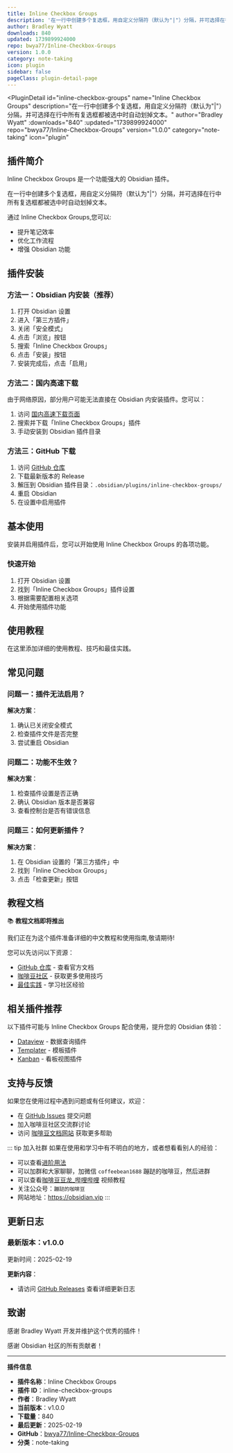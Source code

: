 ```yaml
---
title: Inline Checkbox Groups
description: '在一行中创建多个复选框，用自定义分隔符（默认为"|"）分隔，并可选择在行中所有复选框都被选中时自动划掉文本。'
author: Bradley Wyatt
downloads: 840
updated: 1739899924000
repo: bwya77/Inline-Checkbox-Groups
version: 1.0.0
category: note-taking
icon: plugin
sidebar: false
pageClass: plugin-detail-page
---
```


<PluginDetail
  id="inline-checkbox-groups"
  name="Inline Checkbox Groups"
  description="在一行中创建多个复选框，用自定义分隔符（默认为&quot;|&quot;）分隔，并可选择在行中所有复选框都被选中时自动划掉文本。"
  author="Bradley Wyatt"
  :downloads="840"
  :updated="1739899924000"
  repo="bwya77/Inline-Checkbox-Groups"
  version="1.0.0"
  category="note-taking"
  icon="plugin"
>

<!-- AUTO_GENERATED_START -->
## 插件简介

Inline Checkbox Groups 是一个功能强大的 Obsidian 插件。

在一行中创建多个复选框，用自定义分隔符（默认为&quot;|&quot;）分隔，并可选择在行中所有复选框都被选中时自动划掉文本。

通过 Inline Checkbox Groups,您可以:

- 提升笔记效率
- 优化工作流程
- 增强 Obsidian 功能

<!-- AUTO_GENERATED_END -->

<!-- AUTO_GENERATED_START -->
## 插件安装

### 方法一：Obsidian 内安装（推荐）

1. 打开 Obsidian 设置
2. 进入「第三方插件」
3. 关闭「安全模式」
4. 点击「浏览」按钮
5. 搜索「Inline Checkbox Groups」
6. 点击「安装」按钮
7. 安装完成后，点击「启用」

### 方法二：国内高速下载

由于网络原因，部分用户可能无法直接在 Obsidian 内安装插件。您可以：

1. 访问 [国内高速下载页面](/zh/documentation/obsidian-plugins-download.html)
2. 搜索并下载「Inline Checkbox Groups」插件
3. 手动安装到 Obsidian 插件目录

### 方法三：GitHub 下载

1. 访问 [GitHub 仓库](https://github.com/bwya77/Inline-Checkbox-Groups)
2. 下载最新版本的 Release
3. 解压到 Obsidian 插件目录：`.obsidian/plugins/inline-checkbox-groups/`
4. 重启 Obsidian
5. 在设置中启用插件

## 基本使用

安装并启用插件后，您可以开始使用 Inline Checkbox Groups 的各项功能。

### 快速开始

1. 打开 Obsidian 设置
2. 找到「Inline Checkbox Groups」插件设置
3. 根据需要配置相关选项
4. 开始使用插件功能

<!-- AUTO_GENERATED_END -->

<!-- CUSTOM_CONTENT_START:tutorial -->
## 使用教程

在这里添加详细的使用教程、技巧和最佳实践。

<!-- CUSTOM_CONTENT_END:tutorial -->

<!-- SHARED_CONTENT_START -->
## 常见问题

### 问题一：插件无法启用？

**解决方案**：
1. 确认已关闭安全模式
2. 检查插件文件是否完整
3. 尝试重启 Obsidian

### 问题二：功能不生效？

**解决方案**：
1. 检查插件设置是否正确
2. 确认 Obsidian 版本是否兼容
3. 查看控制台是否有错误信息

### 问题三：如何更新插件？

**解决方案**：
1. 在 Obsidian 设置的「第三方插件」中
2. 找到「Inline Checkbox Groups」
3. 点击「检查更新」按钮

## 教程文档

📚 **教程文档即将推出**

我们正在为这个插件准备详细的中文教程和使用指南,敬请期待!

您可以先访问以下资源：
- [GitHub 仓库](https://github.com/bwya77/Inline-Checkbox-Groups) - 查看官方文档
- [咖啡豆社区](/zh/bases/) - 获取更多使用技巧
- [最佳实践](/zh/best-practices/) - 学习社区经验

## 相关插件推荐

以下插件可能与 Inline Checkbox Groups 配合使用，提升您的 Obsidian 体验：

- [Dataview](/zh/plugins/dataview.html) - 数据查询插件
- [Templater](/zh/plugins/templater-obsidian.html) - 模板插件
- [Kanban](/zh/plugins/obsidian-kanban.html) - 看板视图插件

## 支持与反馈

如果您在使用过程中遇到问题或有任何建议，欢迎：

- 在 [GitHub Issues](https://github.com/bwya77/Inline-Checkbox-Groups/issues) 提交问题
- 加入咖啡豆社区交流群讨论
- 访问 [咖啡豆文档网站](https://obsidian.vip) 获取更多帮助

::: tip 加入社群
如果在使用和学习中有不明白的地方，或者想看看别人的经验：
- 可以查看[进阶用法](/zh/advanced)
- 可以加群和大家聊聊，加微信 `coffeebean1688` 蹦跶的咖啡豆，然后进群
- 可以查看[咖啡豆豆龙_哔哩哔哩](https://space.bilibili.com/618777356) 视频教程
- 关注公众号：`蹦跶的咖啡豆`
- 网站地址：https://obsidian.vip
:::
<!-- SHARED_CONTENT_END -->

<!-- AUTO_GENERATED_START -->
## 更新日志

### 最新版本：v1.0.0

更新时间：2025-02-19

**更新内容**：
- 请访问 [GitHub Releases](https://github.com/bwya77/Inline-Checkbox-Groups/releases) 查看详细更新日志

## 致谢

感谢 Bradley Wyatt 开发并维护这个优秀的插件！

感谢 Obsidian 社区的所有贡献者！

---

**插件信息**
- **插件名称**：Inline Checkbox Groups
- **插件 ID**：inline-checkbox-groups
- **作者**：Bradley Wyatt
- **当前版本**：v1.0.0
- **下载量**：840
- **最后更新**：2025-02-19
- **GitHub**：[bwya77/Inline-Checkbox-Groups](https://github.com/bwya77/Inline-Checkbox-Groups)
- **分类**：note-taking
<!-- AUTO_GENERATED_END -->

</PluginDetail>

